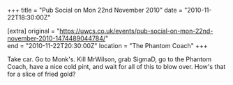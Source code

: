 +++
title = "Pub Social on Mon 22nd November 2010"
date = "2010-11-22T18:30:00Z"

[extra]
original = "https://uwcs.co.uk/events/pub-social-on-mon-22nd-november-2010-1474489044784/"    
end = "2010-11-22T20:30:00Z"
location = "The Phantom Coach"
+++

Take car. Go to Monk's. Kill MrWilson, grab SigmaD, go to the Phantom Coach, have a nice cold pint, and wait for all of this to blow over. How's that for a slice of fried gold?

